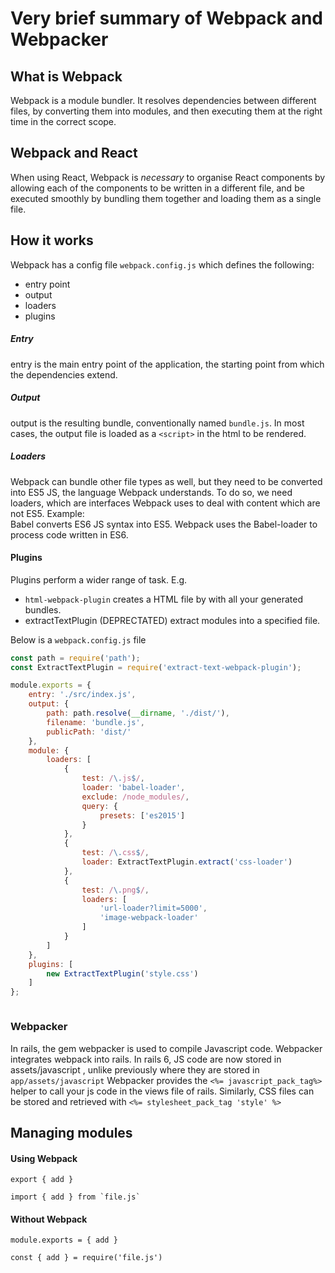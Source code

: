 # Very brief summary of Webpack and Webpacker


## What is Webpack
Webpack is a module bundler. It resolves dependencies between different files, by converting them into modules, and then executing them at the right time in the correct scope. 

## Webpack and React

When using React, Webpack is *necessary* to organise React components by allowing each of the components to be written in a different file, and be executed smoothly by bundling them together and loading them as a single file.

## How it works 
Webpack has a config file `webpack.config.js` which defines the following:
* entry point
* output
* loaders
* plugins

##### Entry 
entry is the main entry point of the application, the starting point from which the dependencies extend. 
##### Output
output is the resulting bundle, conventionally named `bundle.js`. In most cases, the output file is loaded as a `<script>` in the html to be rendered.
##### Loaders
Webpack can bundle other file types as well, but they need to be converted into ES5 JS, the language Webpack understands.
To do so, we need loaders, which are interfaces Webpack uses to deal with content which are not ES5.
Example:</br>
Babel converts ES6 JS syntax into ES5. Webpack uses the Babel-loader to process code written in ES6.
#### Plugins 
Plugins perform a wider range of task. E.g. 
* `html-webpack-plugin` creates a HTML file by with all your generated bundles.
* extractTextPlugin (DEPRECTATED) extract modules into a specified file. 

Below is a `webpack.config.js` file
``` javascript
const path = require('path');
const ExtractTextPlugin = require('extract-text-webpack-plugin');

module.exports = {
    entry: './src/index.js',
    output: {
        path: path.resolve(__dirname, './dist/'),
        filename: 'bundle.js',
        publicPath: 'dist/'
    },
    module: {
        loaders: [
            {
                test: /\.js$/,
                loader: 'babel-loader',
                exclude: /node_modules/,
                query: {
                    presets: ['es2015']
                }
            },
            {
                test: /\.css$/,
                loader: ExtractTextPlugin.extract('css-loader')
            },
            {
                test: /\.png$/,
                loaders: [
                    'url-loader?limit=5000',
                    'image-webpack-loader'
                ]
            }
        ]
    },
    plugins: [
        new ExtractTextPlugin('style.css')
    ]
};



```
### Webpacker 
In rails, the gem webpacker is used to compile Javascript code. Webpacker integrates webpack into rails. 
In rails 6, JS code are now stored in assets/javascript , unlike previously where they are stored in `app/assets/javascript`
Webpacker provides the `<%= javascript_pack_tag%>` helper to call your js code in the views file of rails. Similarly, CSS files can be stored and retrieved with  `<%= stylesheet_pack_tag 'style' %>`

## Managing modules 

#### Using Webpack

```
export { add } 
```

```
import { add } from `file.js`
```
#### Without Webpack

`module.exports = { add }`

`const { add } = require('file.js')`

